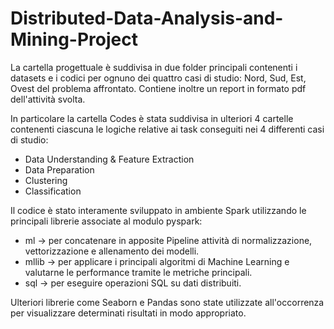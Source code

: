# Distributed-Data-Analysis-and-Mining-Project

La cartella progettuale è suddivisa in due folder principali contenenti i datasets e i codici  per ognuno dei quattro casi di studio: Nord, Sud, Est, Ovest del problema affrontato. Contiene inoltre un report in formato pdf dell'attività svolta.

In particolare la cartella Codes è stata suddivisa in ulteriori 4 cartelle contenenti ciascuna le logiche relative ai task conseguiti nei 4 differenti casi di studio:

- Data Understanding & Feature Extraction
- Data Preparation
- Clustering
- Classification

Il codice è stato interamente sviluppato in ambiente Spark utilizzando le principali librerie associate al modulo pyspark:

- ml -> per concatenare in apposite Pipeline attività di normalizzazione, vettorizzazione e allenamento dei modelli.
- mllib -> per applicare i principali algoritmi di Machine Learning e valutarne le performance tramite le metriche principali.
- sql -> per eseguire operazioni SQL su dati distribuiti.
 
Ulteriori librerie come Seaborn e Pandas sono state utilizzate all'occorrenza per visualizzare determinati risultati in modo appropriato.
